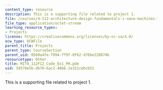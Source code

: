```yaml
---
content_type: resource
description: This is a supporting file related to project 1.
file: /courses/4-112-architecture-design-fundamentals-i-nano-machines-fall-2012/3d576e5bdb706ac248b62a151cebcb52_MIT4_112F12_Code_Ex1_PH.pde
file_type: application/octet-stream
learning_resource_types:
- Projects
license: https://creativecommons.org/licenses/by-nc-sa/4.0/
ocw_type: OCWFile
parent_title: Projects
parent_type: CourseSection
parent_uid: 8560a4fe-7994-ff9f-0f62-d76be228874b
resourcetype: Other
title: MIT4_112F12_Code_Ex1_PH.pde
uid: 3d576e5b-db70-6ac2-48b6-2a151cebcb52
---
```

This is a supporting file related to project 1.